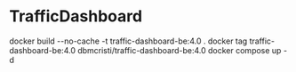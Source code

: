 # TrafficDashboard
docker build --no-cache -t traffic-dashboard-be:4.0 .
docker tag traffic-dashboard-be:4.0 dbmcristi/traffic-dashboard-be:4.0
docker compose up -d